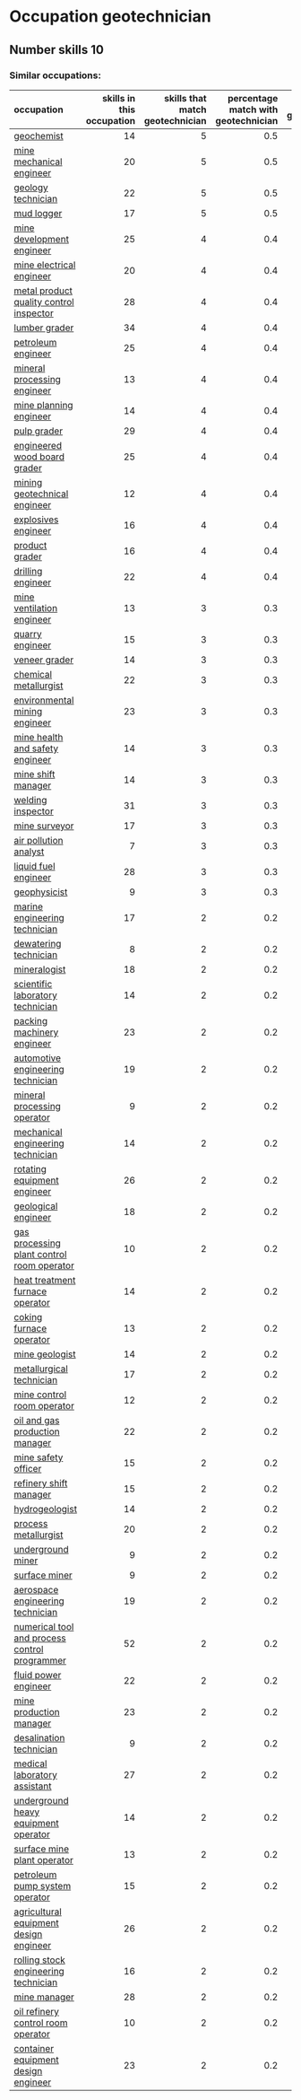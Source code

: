 # Occupation geotechnician
## Number skills 10
### Similar occupations:
| occupation                                                                                        |   skills in this occupation |   skills that match geotechnician |   percentage match with geotechnician |   skills not in geotechnician |
|:--------------------------------------------------------------------------------------------------|----------------------------:|----------------------------------:|--------------------------------------:|------------------------------:|
| [geochemist](geochemist.md)                                                                       |                          14 |                                 5 |                                   0.5 |                             9 |
| [mine mechanical engineer](mine_mechanical_engineer.md)                                           |                          20 |                                 5 |                                   0.5 |                            15 |
| [geology technician](geology_technician.md)                                                       |                          22 |                                 5 |                                   0.5 |                            17 |
| [mud logger](mud_logger.md)                                                                       |                          17 |                                 5 |                                   0.5 |                            12 |
| [mine development engineer](mine_development_engineer.md)                                         |                          25 |                                 4 |                                   0.4 |                            21 |
| [mine electrical engineer](mine_electrical_engineer.md)                                           |                          20 |                                 4 |                                   0.4 |                            16 |
| [metal product quality control inspector](metal_product_quality_control_inspector.md)             |                          28 |                                 4 |                                   0.4 |                            24 |
| [lumber grader](lumber_grader.md)                                                                 |                          34 |                                 4 |                                   0.4 |                            30 |
| [petroleum engineer](petroleum_engineer.md)                                                       |                          25 |                                 4 |                                   0.4 |                            21 |
| [mineral processing engineer](mineral_processing_engineer.md)                                     |                          13 |                                 4 |                                   0.4 |                             9 |
| [mine planning engineer](mine_planning_engineer.md)                                               |                          14 |                                 4 |                                   0.4 |                            10 |
| [pulp grader](pulp_grader.md)                                                                     |                          29 |                                 4 |                                   0.4 |                            25 |
| [engineered wood board grader](engineered_wood_board_grader.md)                                   |                          25 |                                 4 |                                   0.4 |                            21 |
| [mining geotechnical engineer](mining_geotechnical_engineer.md)                                   |                          12 |                                 4 |                                   0.4 |                             8 |
| [explosives engineer](explosives_engineer.md)                                                     |                          16 |                                 4 |                                   0.4 |                            12 |
| [product grader](product_grader.md)                                                               |                          16 |                                 4 |                                   0.4 |                            12 |
| [drilling engineer](drilling_engineer.md)                                                         |                          22 |                                 4 |                                   0.4 |                            18 |
| [mine ventilation engineer](mine_ventilation_engineer.md)                                         |                          13 |                                 3 |                                   0.3 |                            10 |
| [quarry engineer](quarry_engineer.md)                                                             |                          15 |                                 3 |                                   0.3 |                            12 |
| [veneer grader](veneer_grader.md)                                                                 |                          14 |                                 3 |                                   0.3 |                            11 |
| [chemical metallurgist](chemical_metallurgist.md)                                                 |                          22 |                                 3 |                                   0.3 |                            19 |
| [environmental mining engineer](environmental_mining_engineer.md)                                 |                          23 |                                 3 |                                   0.3 |                            20 |
| [mine health and safety engineer](mine_health_and_safety_engineer.md)                             |                          14 |                                 3 |                                   0.3 |                            11 |
| [mine shift manager](mine_shift_manager.md)                                                       |                          14 |                                 3 |                                   0.3 |                            11 |
| [welding inspector](welding_inspector.md)                                                         |                          31 |                                 3 |                                   0.3 |                            28 |
| [mine surveyor](mine_surveyor.md)                                                                 |                          17 |                                 3 |                                   0.3 |                            14 |
| [air pollution analyst](air_pollution_analyst.md)                                                 |                           7 |                                 3 |                                   0.3 |                             4 |
| [liquid fuel engineer](liquid_fuel_engineer.md)                                                   |                          28 |                                 3 |                                   0.3 |                            25 |
| [geophysicist](geophysicist.md)                                                                   |                           9 |                                 3 |                                   0.3 |                             6 |
| [marine engineering technician](marine_engineering_technician.md)                                 |                          17 |                                 2 |                                   0.2 |                            15 |
| [dewatering technician](dewatering_technician.md)                                                 |                           8 |                                 2 |                                   0.2 |                             6 |
| [mineralogist](mineralogist.md)                                                                   |                          18 |                                 2 |                                   0.2 |                            16 |
| [scientific laboratory technician](scientific_laboratory_technician.md)                           |                          14 |                                 2 |                                   0.2 |                            12 |
| [packing machinery engineer](packing_machinery_engineer.md)                                       |                          23 |                                 2 |                                   0.2 |                            21 |
| [automotive engineering technician](automotive_engineering_technician.md)                         |                          19 |                                 2 |                                   0.2 |                            17 |
| [mineral processing operator](mineral_processing_operator.md)                                     |                           9 |                                 2 |                                   0.2 |                             7 |
| [mechanical engineering technician](mechanical_engineering_technician.md)                         |                          14 |                                 2 |                                   0.2 |                            12 |
| [rotating equipment engineer](rotating_equipment_engineer.md)                                     |                          26 |                                 2 |                                   0.2 |                            24 |
| [geological engineer](geological_engineer.md)                                                     |                          18 |                                 2 |                                   0.2 |                            16 |
| [gas processing plant control room operator](gas_processing_plant_control_room_operator.md)       |                          10 |                                 2 |                                   0.2 |                             8 |
| [heat treatment furnace operator](heat_treatment_furnace_operator.md)                             |                          14 |                                 2 |                                   0.2 |                            12 |
| [coking furnace operator](coking_furnace_operator.md)                                             |                          13 |                                 2 |                                   0.2 |                            11 |
| [mine geologist](mine_geologist.md)                                                               |                          14 |                                 2 |                                   0.2 |                            12 |
| [metallurgical technician](metallurgical_technician.md)                                           |                          17 |                                 2 |                                   0.2 |                            15 |
| [mine control room operator](mine_control_room_operator.md)                                       |                          12 |                                 2 |                                   0.2 |                            10 |
| [oil and gas production manager](oil_and_gas_production_manager.md)                               |                          22 |                                 2 |                                   0.2 |                            20 |
| [mine safety officer](mine_safety_officer.md)                                                     |                          15 |                                 2 |                                   0.2 |                            13 |
| [refinery shift manager](refinery_shift_manager.md)                                               |                          15 |                                 2 |                                   0.2 |                            13 |
| [hydrogeologist](hydrogeologist.md)                                                               |                          14 |                                 2 |                                   0.2 |                            12 |
| [process metallurgist](process_metallurgist.md)                                                   |                          20 |                                 2 |                                   0.2 |                            18 |
| [underground miner](underground_miner.md)                                                         |                           9 |                                 2 |                                   0.2 |                             7 |
| [surface miner](surface_miner.md)                                                                 |                           9 |                                 2 |                                   0.2 |                             7 |
| [aerospace engineering technician](aerospace_engineering_technician.md)                           |                          19 |                                 2 |                                   0.2 |                            17 |
| [numerical tool and process control programmer](numerical_tool_and_process_control_programmer.md) |                          52 |                                 2 |                                   0.2 |                            50 |
| [fluid power engineer](fluid_power_engineer.md)                                                   |                          22 |                                 2 |                                   0.2 |                            20 |
| [mine production manager](mine_production_manager.md)                                             |                          23 |                                 2 |                                   0.2 |                            21 |
| [desalination technician](desalination_technician.md)                                             |                           9 |                                 2 |                                   0.2 |                             7 |
| [medical laboratory assistant](medical_laboratory_assistant.md)                                   |                          27 |                                 2 |                                   0.2 |                            25 |
| [underground heavy equipment operator](underground_heavy_equipment_operator.md)                   |                          14 |                                 2 |                                   0.2 |                            12 |
| [surface mine plant operator](surface_mine_plant_operator.md)                                     |                          13 |                                 2 |                                   0.2 |                            11 |
| [petroleum pump system operator](petroleum_pump_system_operator.md)                               |                          15 |                                 2 |                                   0.2 |                            13 |
| [agricultural equipment design engineer](agricultural_equipment_design_engineer.md)               |                          26 |                                 2 |                                   0.2 |                            24 |
| [rolling stock engineering technician](rolling_stock_engineering_technician.md)                   |                          16 |                                 2 |                                   0.2 |                            14 |
| [mine manager](mine_manager.md)                                                                   |                          28 |                                 2 |                                   0.2 |                            26 |
| [oil refinery control room operator](oil_refinery_control_room_operator.md)                       |                          10 |                                 2 |                                   0.2 |                             8 |
| [container equipment design engineer](container_equipment_design_engineer.md)                     |                          23 |                                 2 |                                   0.2 |                            21 |
